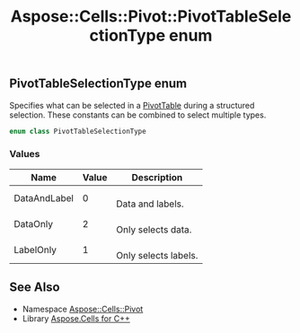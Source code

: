 ﻿---
title: Aspose::Cells::Pivot::PivotTableSelectionType enum
linktitle: PivotTableSelectionType
second_title: Aspose.Cells for C++ API Reference
description: 'Aspose::Cells::Pivot::PivotTableSelectionType enum. Specifies what can be selected in a PivotTable during a structured selection. These constants can be combined to select multiple types in C++.'
type: docs
weight: 3400
url: /cpp/aspose.cells.pivot/pivottableselectiontype/
---
## PivotTableSelectionType enum


Specifies what can be selected in a [PivotTable](../pivottable/) during a structured selection. These constants can be combined to select multiple types.

```cpp
enum class PivotTableSelectionType
```

### Values

| Name | Value | Description |
| --- | --- | --- |
| DataAndLabel | 0 | <br>Data and labels. |
| DataOnly | 2 | <br>Only selects data. |
| LabelOnly | 1 | <br>Only selects labels. |

## See Also

* Namespace [Aspose::Cells::Pivot](../)
* Library [Aspose.Cells for C++](../../)

